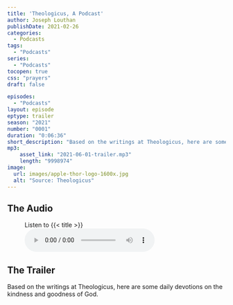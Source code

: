 ```yaml
---
title: 'Theologicus, A Podcast'
author: Joseph Louthan
publishDate: 2021-02-26
categories:
  - Podcasts
tags:
  - "Podcasts"
series:
  - "Podcasts"
tocopen: true
css: "prayers"
draft: false

episodes:
  - "Podcasts"
layout: episode
eptype: trailer
season: "2021"
number: "0001"
duration: "0:06:36"
short_description: "Based on the writings at Theologicus, here are some daily devotions on the kindness and goodness of God."
mp3:
    asset_link: "2021-06-01-trailer.mp3"
    length: "9998974"
image: 
  url: images/apple-thor-logo-1600x.jpg
  alt: "Source: Theologicus"
---
```


## The Audio

<figure>
    <figcaption>Listen to {{< title >}}</figcaption>
    <audio
        controls
        src="{{< download_url >}}{{< asset_link >}}">
            <a href="{{< download_url >}}{{< asset_link >}}">
                Download audio
            </a>
    </audio>
</figure>

## The Trailer

Based on the writings at Theologicus, here are some daily devotions on the kindness and goodness of God.
